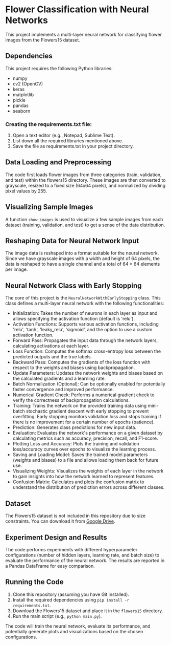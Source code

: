 # Flower Classification with Neural Networks

This project implements a multi-layer neural network for classifying flower images from the Flowers15 dataset.

## Dependencies

This project requires the following Python libraries:

- numpy
- cv2 (OpenCV)
- keras
- matplotlib
- pickle
- pandas
- seaborn

### Creating the requirements.txt file:

1. Open a text editor (e.g., Notepad, Sublime Text).
2. List down all the required libraries mentioned above.
3. Save the file as requirements.txt in your project directory.

## Data Loading and Preprocessing

The code first loads flower images from three categories (train, validation, and test) within the flowers15 directory. These images are then converted to grayscale, resized to a fixed size (64x64 pixels), and normalized by dividing pixel values by 255.

## Visualizing Sample Images

A function `show_images` is used to visualize a few sample images from each dataset (training, validation, and test) to get a sense of the data distribution.

## Reshaping Data for Neural Network Input

The image data is reshaped into a format suitable for the neural network. Since we have grayscale images with a width and height of 64 pixels, the data is reshaped to have a single channel and a total of 64 * 64 elements per image.

## Neural Network Class with Early Stopping

The core of this project is the `NeuralNetworkWithEarlyStopping` class. This class defines a multi-layer neural network with the following functionalities:

- Initialization: Takes the number of neurons in each layer as input and allows specifying the activation function (default is 'relu').
- Activation Functions: Supports various activation functions, including 'relu', 'tanh', 'leaky_relu', 'sigmoid', and the option to use a custom activation function.
- Forward Pass: Propagates the input data through the network layers, calculating activations at each layer.
- Loss Function: Computes the softmax cross-entropy loss between the predicted outputs and the true labels.
- Backward Pass: Computes the gradients of the loss function with respect to the weights and biases using backpropagation.
- Update Parameters: Updates the network weights and biases based on the calculated gradients and a learning rate.
- Batch Normalization (Optional): Can be optionally enabled for potentially faster convergence and improved performance.
- Numerical Gradient Check: Performs a numerical gradient check to verify the correctness of backpropagation calculations.
- Training: Trains the network on the provided training data using mini-batch stochastic gradient descent with early stopping to prevent overfitting. Early stopping monitors validation loss and stops training if there is no improvement for a certain number of epochs (patience).
- Prediction: Generates class predictions for new input data.
- Evaluation: Evaluates the network's performance on a given dataset by calculating metrics such as accuracy, precision, recall, and F1-score.
- Plotting Loss and Accuracy: Plots the training and validation loss/accuracy curves over epochs to visualize the learning process.
- Saving and Loading Model: Saves the trained model parameters (weights and biases) to a file and allows loading them back for future use.
- Visualizing Weights: Visualizes the weights of each layer in the network to gain insights into how the network learned to represent features.
- Confusion Matrix: Calculates and plots the confusion matrix to understand the distribution of prediction errors across different classes.

## Dataset

The Flowers15 dataset is not included in this repository due to size constraints. You can download it from [Google Drive](https://drive.google.com/file/d/1zhP3F6anZEmOkmZZOfXN_soSxdtkK2Rn/view).

## Experiment Design and Results

The code performs experiments with different hyperparameter configurations (number of hidden layers, learning rate, and batch size) to evaluate the performance of the neural network. The results are reported in a Pandas DataFrame for easy comparison.

## Running the Code

1. Clone this repository (assuming you have Git installed).
2. Install the required dependencies using `pip install -r requirements.txt`.
3. Download the Flowers15 dataset and place it in the `flowers15` directory.
4. Run the main script (e.g., `python main.py`).

The code will train the neural network, evaluate its performance, and potentially generate plots and visualizations based on the chosen configurations.
